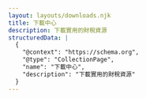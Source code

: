 ```yaml
---
layout: layouts/downloads.njk
title: 下載中心
description: 下載實用的財稅資源
structuredData: |
  {
    "@context": "https://schema.org",
    "@type": "CollectionPage",
    "name": "下載中心",
    "description": "下載實用的財稅資源"
  }
---
```

